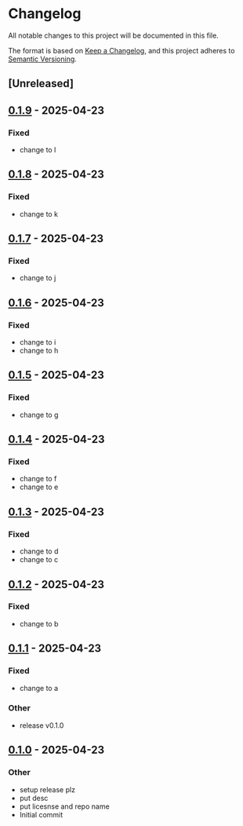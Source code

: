 # Changelog

All notable changes to this project will be documented in this file.

The format is based on [Keep a Changelog](https://keepachangelog.com/en/1.0.0/),
and this project adheres to [Semantic Versioning](https://semver.org/spec/v2.0.0.html).

## [Unreleased]

## [0.1.9](https://github.com/yinkaolotin/olotin1/compare/v0.1.8...v0.1.9) - 2025-04-23

### Fixed

- change to l

## [0.1.8](https://github.com/yinkaolotin/olotin1/compare/v0.1.7...v0.1.8) - 2025-04-23

### Fixed

- change to k

## [0.1.7](https://github.com/yinkaolotin/olotin1/compare/v0.1.6...v0.1.7) - 2025-04-23

### Fixed

- change to j

## [0.1.6](https://github.com/yinkaolotin/olotin1/compare/v0.1.5...v0.1.6) - 2025-04-23

### Fixed

- change to i
- change to h

## [0.1.5](https://github.com/yinkaolotin/olotin1/compare/v0.1.4...v0.1.5) - 2025-04-23

### Fixed

- change to g

## [0.1.4](https://github.com/yinkaolotin/olotin1/compare/v0.1.3...v0.1.4) - 2025-04-23

### Fixed

- change to f
- change to e

## [0.1.3](https://github.com/yinkaolotin/olotin1/compare/v0.1.2...v0.1.3) - 2025-04-23

### Fixed

- change to d
- change to c

## [0.1.2](https://github.com/yinkaolotin/olotin1/compare/v0.1.1...v0.1.2) - 2025-04-23

### Fixed

- change to b

## [0.1.1](https://github.com/yinkaolotin/olotin1/compare/v0.1.0...v0.1.1) - 2025-04-23

### Fixed

- change to a

### Other

- release v0.1.0

## [0.1.0](https://github.com/yinkaolotin/olotin1/releases/tag/v0.1.0) - 2025-04-23

### Other

- setup release plz
- put desc
- put licesnse and repo name
- Initial commit
